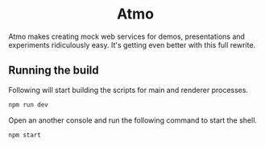 <h1 align="center">
  Atmo
</h1>

Atmo makes creating mock web services for demos, presentations and experiments ridiculously easy. It's getting even better with this full rewrite.

## Running the build


Following will start building the scripts for main and renderer processes.

```sh
npm run dev
```

Open an another console and run the following command to start the shell.

```sh
npm start
```

